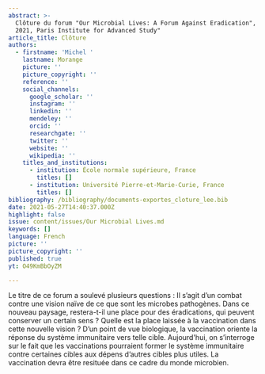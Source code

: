 ```yaml
---
abstract: >-
  Clôture du forum "Our Microbial Lives: A Forum Against Eradication",  May 27,
  2021, Paris Institute for Advanced Study"
article_title: Clôture
authors:
  - firstname: 'Michel '
    lastname: Morange
    picture: ''
    picture_copyright: ''
    reference: ''
    social_channels:
      google_scholar: ''
      instagram: ''
      linkedin: ''
      mendeley: ''
      orcid: ''
      researchgate: ''
      twitter: ''
      website: ''
      wikipedia: ''
    titles_and_institutions:
      - institution: École normale supérieure, France
        titles: []
      - institution: Université Pierre-et-Marie-Curie, France
        titles: []
bibliography: /bibliography/documents-exportes_cloture_lee.bib
date: 2021-05-27T14:40:37.000Z
highlight: false
issue: content/issues/Our Microbial Lives.md
keywords: []
language: French
picture: ''
picture_copyright: ''
published: true
yt: O49KmBbOyZM

---
```



Le titre de ce forum a soulevé plusieurs questions : Il s’agit d’un combat contre une vision naïve de ce que sont les microbes pathogènes. Dans ce nouveau paysage, restera-t-il une place pour des éradications, qui peuvent conserver un certain sens ? Quelle est la place laissée à la vaccination dans cette nouvelle vision ? D’un point de vue biologique, la vaccination oriente la réponse du système immunitaire vers telle cible. Aujourd'hui, on s’interroge sur le fait que les vaccinations pourraient former le système immunitaire contre certaines cibles aux dépens d’autres cibles plus utiles. La vaccination devra être resituée dans ce cadre du monde microbien.

<Youtube yt="O49KmBbOyZM" caption ="Clôture"></Youtube>
